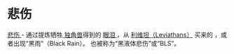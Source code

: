 # 悲伤
<a href="#Sorrow&amp;action=edit" class="pending">
      悲伤
  </a>- 通过提炼牺牲<a href="#unicorns">
      独角兽</a>得到的
  <a href="#tears">
      眼泪
  </a> ，从
    <a href="?file=001-猫咪百科/05-贸易#利维坦">
      利维坦（Leviathans）</a>
    买来的
    ，或者出现“黑雨”（Black Rain）。
    也被称为“黑液体悲伤”或“BLS”。
  